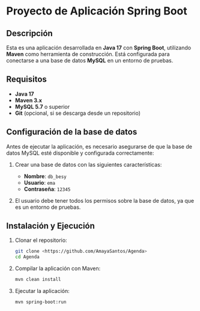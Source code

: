 # Proyecto de Aplicación Spring Boot

## Descripción
Esta es una aplicación desarrollada en **Java 17** con **Spring Boot**, utilizando **Maven** como herramienta de construcción. Está configurada para conectarse a una base de datos **MySQL** en un entorno de pruebas.

## Requisitos
- **Java 17**
- **Maven 3.x**
- **MySQL 5.7** o superior
- **Git** (opcional, si se descarga desde un repositorio)

## Configuración de la base de datos
Antes de ejecutar la aplicación, es necesario asegurarse de que la base de datos MySQL esté disponible y configurada correctamente:

1. Crear una base de datos con las siguientes características:
    - **Nombre**: `db_besy`
    - **Usuario**: `ema`
    - **Contraseña**: `12345`

2. El usuario debe tener todos los permisos sobre la base de datos, ya que es un entorno de pruebas.

## Instalación y Ejecución

1. Clonar el repositorio:
   ```bash
   git clone <https://github.com/AmayaSantos/Agenda>
   cd Agenda
   ```
2. Compilar la aplicación con Maven: 
    ```bash
    mvn clean install
   ```
3. Ejecutar la aplicación: 
    ```bash
    mvn spring-boot:run
    ```
   